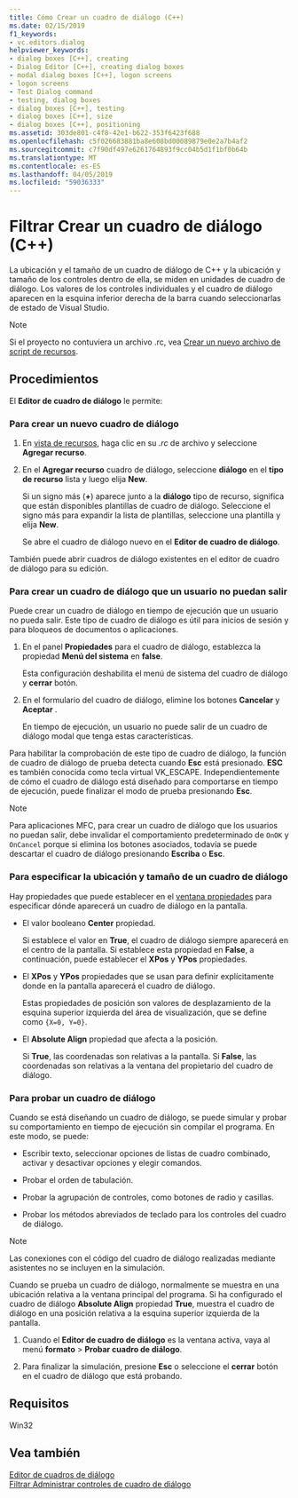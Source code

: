 ```yaml
---
title: Cómo Crear un cuadro de diálogo (C++)
ms.date: 02/15/2019
f1_keywords:
- vc.editors.dialog
helpviewer_keywords:
- dialog boxes [C++], creating
- Dialog Editor [C++], creating dialog boxes
- modal dialog boxes [C++], logon screens
- logon screens
- Test Dialog command
- testing, dialog boxes
- dialog boxes [C++], testing
- dialog boxes [C++], size
- dialog boxes [C++], positioning
ms.assetid: 303de801-c4f8-42e1-b622-353f6423f688
ms.openlocfilehash: c5f026683881ba8e608bd00089879e0e2a7b4af2
ms.sourcegitcommit: c7f90df497e6261764893f9cc04b5d1f1bf0b64b
ms.translationtype: MT
ms.contentlocale: es-ES
ms.lasthandoff: 04/05/2019
ms.locfileid: "59036333"
---
```

# <a name="how-to-create-a-dialog-box-c"></a>Filtrar Crear un cuadro de diálogo (C++)

La ubicación y el tamaño de un cuadro de diálogo de C++ y la ubicación y tamaño de los controles dentro de ella, se miden en unidades de cuadro de diálogo. Los valores de los controles individuales y el cuadro de diálogo aparecen en la esquina inferior derecha de la barra cuando seleccionarlas de estado de Visual Studio.

> [!NOTE]
> Si el proyecto no contuviera un archivo .rc, vea [Crear un nuevo archivo de script de recursos](../windows/how-to-create-a-resource-script-file.md).

## <a name="how-to"></a>Procedimientos

El **Editor de cuadro de diálogo** le permite:

### <a name="to-create-a-new-dialog-box"></a>Para crear un nuevo cuadro de diálogo

1. En [vista de recursos](how-to-create-a-resource-script-file.md#create-resources), haga clic en su *.rc* de archivo y seleccione **Agregar recurso**.

1. En el **Agregar recurso** cuadro de diálogo, seleccione **diálogo** en el **tipo de recurso** lista y luego elija **New**.

   Si un signo más (**+**) aparece junto a la **diálogo** tipo de recurso, significa que están disponibles plantillas de cuadro de diálogo. Seleccione el signo más para expandir la lista de plantillas, seleccione una plantilla y elija **New**.

   Se abre el cuadro de diálogo nuevo en el **Editor de cuadro de diálogo**.

También puede abrir cuadros de diálogo existentes en el editor de cuadro de diálogo para su edición.

### <a name="to-create-a-dialog-box-that-a-user-cant-exit"></a>Para crear un cuadro de diálogo que un usuario no puedan salir

Puede crear un cuadro de diálogo en tiempo de ejecución que un usuario no pueda salir. Este tipo de cuadro de diálogo es útil para inicios de sesión y para bloqueos de documentos o aplicaciones.

1. En el panel **Propiedades** para el cuadro de diálogo, establezca la propiedad **Menú del sistema** en **false**.

   Esta configuración deshabilita el menú de sistema del cuadro de diálogo y **cerrar** botón.

1. En el formulario del cuadro de diálogo, elimine los botones **Cancelar** y **Aceptar** .

   En tiempo de ejecución, un usuario no puede salir de un cuadro de diálogo modal que tenga estas características.

Para habilitar la comprobación de este tipo de cuadro de diálogo, la función de cuadro de diálogo de prueba detecta cuando **Esc** está presionado. **ESC** es también conocida como tecla virtual VK_ESCAPE. Independientemente de cómo el cuadro de diálogo está diseñado para comportarse en tiempo de ejecución, puede finalizar el modo de prueba presionando **Esc**.

> [!NOTE]
> Para aplicaciones MFC, para crear un cuadro de diálogo que los usuarios no puedan salir, debe invalidar el comportamiento predeterminado de `OnOK` y `OnCancel` porque si elimina los botones asociados, todavía se puede descartar el cuadro de diálogo presionando  **Escriba** o **Esc**.

### <a name="to-specify-the-location-and-size-of-a-dialog-box"></a>Para especificar la ubicación y tamaño de un cuadro de diálogo

Hay propiedades que puede establecer en el [ventana propiedades](/visualstudio/ide/reference/properties-window) para especificar dónde aparecerá un cuadro de diálogo en la pantalla.

- El valor booleano **Center** propiedad.

   Si establece el valor en **True**, el cuadro de diálogo siempre aparecerá en el centro de la pantalla. Si establece esta propiedad en **False**, a continuación, puede establecer el **XPos** y **YPos** propiedades.

- El **XPos** y **YPos** propiedades que se usan para definir explícitamente donde en la pantalla aparecerá el cuadro de diálogo.

   Estas propiedades de posición son valores de desplazamiento de la esquina superior izquierda del área de visualización, que se define como `{X=0, Y=0}`.

- El **Absolute Align** propiedad que afecta a la posición.

   Si **True**, las coordenadas son relativas a la pantalla. Si **False**, las coordenadas son relativas a la ventana del propietario del cuadro de diálogo.

### <a name="to-test-a-dialog-box"></a>Para probar un cuadro de diálogo

Cuando se está diseñando un cuadro de diálogo, se puede simular y probar su comportamiento en tiempo de ejecución sin compilar el programa. En este modo, se puede:

- Escribir texto, seleccionar opciones de listas de cuadro combinado, activar y desactivar opciones y elegir comandos.

- Probar el orden de tabulación.

- Probar la agrupación de controles, como botones de radio y casillas.

- Probar los métodos abreviados de teclado para los controles del cuadro de diálogo.

> [!NOTE]
> Las conexiones con el código del cuadro de diálogo realizadas mediante asistentes no se incluyen en la simulación.

Cuando se prueba un cuadro de diálogo, normalmente se muestra en una ubicación relativa a la ventana principal del programa. Si ha configurado el cuadro de diálogo **Absolute Align** propiedad **True**, muestra el cuadro de diálogo en una posición relativa a la esquina superior izquierda de la pantalla.

1. Cuando el **Editor de cuadro de diálogo** es la ventana activa, vaya al menú **formato** > **Probar cuadro de diálogo**.

1. Para finalizar la simulación, presione **Esc** o seleccione el **cerrar** botón en el cuadro de diálogo que está probando.

## <a name="requirements"></a>Requisitos

Win32

## <a name="see-also"></a>Vea también

[Editor de cuadros de diálogo](../windows/dialog-editor.md)<br/>
[Filtrar Administrar controles de cuadro de diálogo](../windows/controls-in-dialog-boxes.md)<br/>